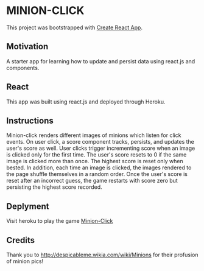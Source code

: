 # MINION-CLICK
This project was bootstrapped with [Create React App](https://github.com/facebookincubator/create-react-app).

## Motivation
A starter app for learning how to update and persist data using react.js and components.  

## React
This app was built using react.js and deployed through Heroku. 

## Instructions
Minion-click renders different images of minions which listen for click events. 
On user click, a score component tracks, persists, and updates the user's score as well.  User clicks trigger incrementing score when an image is clicked only for the first time. The user's score resets to 0 if the same image is clicked more than once.  The highest score is reset only when bested. 
In addition, each time an image is clicked, the images rendered to the page shuffle themselves in a random order.
Once the user's score is reset after an incorrect guess, the game restarts with score zero but persisting the highest score recorded.

## Deplyment
Visit heroku to play the game
[Minion-Click](minion-click.herokuapp.com)

## Credits
Thank you to http://despicableme.wikia.com/wiki/Minions for their profusion of minion pics!

